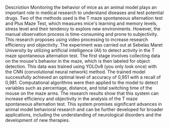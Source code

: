 Descriotion
Monitoring the behavior of mice as an animal model plays an important role in medical research to understand diseases and test potential drugs. Two of the methods used is the T maze spontaneous alternation test and Plus Maze Test, which measures mice's learning and memory levels, stress level and their tendency to explore new environments. However, the manual observation process is time-consuming and prone to subjectivity. This research proposes using video processing to increase research efficiency and objectivity. The experiment was carried out at Sebelas Maret University by utilizing artificial intelligence (AI) to detect activity in the T maze spontaneous alternation test. The first stage involves collecting data on the mouse's behavior in the maze, which is then labeled for object detection. This data was trained using YOLOv8 (you only look once) with the CNN (convolutional neural network) method. The trained model successfully achieved an optimal level of accuracy of 0,951 with a recall of 0,981. Computational algorithms were then applied to the model to detect variables such as percentage, distance, and total switching time of the mouse on the maze arms. The research results show that this system can increase efficiency and objectivity in the analysis of the T maze spontaneous alternation test. This system promises significant advances in animal model behavioral research and can be further developed for broader applications, including the understanding of neurological disorders and the development of new therapies.
